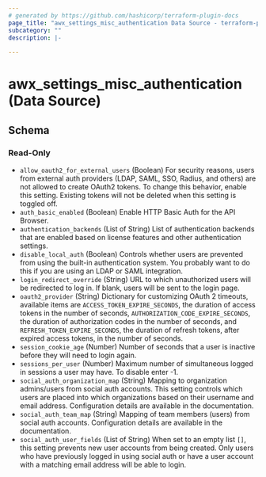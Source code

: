 ```yaml
---
# generated by https://github.com/hashicorp/terraform-plugin-docs
page_title: "awx_settings_misc_authentication Data Source - terraform-provider-awx"
subcategory: ""
description: |-
  
---
```


# awx_settings_misc_authentication (Data Source)





<!-- schema generated by tfplugindocs -->
## Schema

### Read-Only

- `allow_oauth2_for_external_users` (Boolean) For security reasons, users from external auth providers (LDAP, SAML, SSO, Radius, and others) are not allowed to create OAuth2 tokens. To change this behavior, enable this setting. Existing tokens will not be deleted when this setting is toggled off.
- `auth_basic_enabled` (Boolean) Enable HTTP Basic Auth for the API Browser.
- `authentication_backends` (List of String) List of authentication backends that are enabled based on license features and other authentication settings.
- `disable_local_auth` (Boolean) Controls whether users are prevented from using the built-in authentication system. You probably want to do this if you are using an LDAP or SAML integration.
- `login_redirect_override` (String) URL to which unauthorized users will be redirected to log in.  If blank, users will be sent to the login page.
- `oauth2_provider` (String) Dictionary for customizing OAuth 2 timeouts, available items are `ACCESS_TOKEN_EXPIRE_SECONDS`, the duration of access tokens in the number of seconds, `AUTHORIZATION_CODE_EXPIRE_SECONDS`, the duration of authorization codes in the number of seconds, and `REFRESH_TOKEN_EXPIRE_SECONDS`, the duration of refresh tokens, after expired access tokens, in the number of seconds.
- `session_cookie_age` (Number) Number of seconds that a user is inactive before they will need to login again.
- `sessions_per_user` (Number) Maximum number of simultaneous logged in sessions a user may have. To disable enter -1.
- `social_auth_organization_map` (String) Mapping to organization admins/users from social auth accounts. This setting
controls which users are placed into which organizations based on their
username and email address. Configuration details are available in the
documentation.
- `social_auth_team_map` (String) Mapping of team members (users) from social auth accounts. Configuration
details are available in the documentation.
- `social_auth_user_fields` (List of String) When set to an empty list `[]`, this setting prevents new user accounts from being created. Only users who have previously logged in using social auth or have a user account with a matching email address will be able to login.



